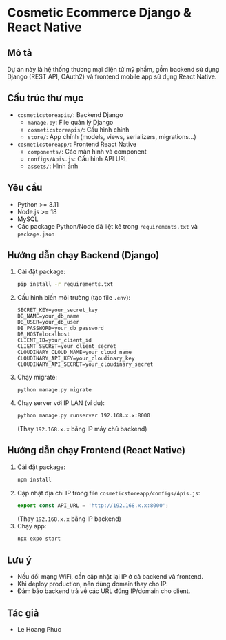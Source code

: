 # Cosmetic Ecommerce Django & React Native

## Mô tả
Dự án này là hệ thống thương mại điện tử mỹ phẩm, gồm backend sử dụng Django (REST API, OAuth2) và frontend mobile app sử dụng React Native.

## Cấu trúc thư mục

- `cosmeticstoreapis/`: Backend Django
  - `manage.py`: File quản lý Django
  - `cosmeticstoreapis/`: Cấu hình chính
  - `store/`: App chính (models, views, serializers, migrations...)
- `cosmeticstoreapp/`: Frontend React Native
  - `components/`: Các màn hình và component
  - `configs/Apis.js`: Cấu hình API URL
  - `assets/`: Hình ảnh

## Yêu cầu

- Python >= 3.11
- Node.js >= 18
- MySQL
- Các package Python/Node đã liệt kê trong `requirements.txt` và `package.json`

## Hướng dẫn chạy Backend (Django)

1. Cài đặt package:
	```sh
	pip install -r requirements.txt
	```
2. Cấu hình biến môi trường (tạo file `.env`):
	```env
	SECRET_KEY=your_secret_key
	DB_NAME=your_db_name
	DB_USER=your_db_user
	DB_PASSWORD=your_db_password
	DB_HOST=localhost
	CLIENT_ID=your_client_id
	CLIENT_SECRET=your_client_secret
	CLOUDINARY_CLOUD_NAME=your_cloud_name
	CLOUDINARY_API_KEY=your_cloudinary_key
	CLOUDINARY_API_SECRET=your_cloudinary_secret
	```
3. Chạy migrate:
	```sh
	python manage.py migrate
	```
4. Chạy server với IP LAN (ví dụ):
	```sh
	python manage.py runserver 192.168.x.x:8000
	```
	(Thay `192.168.x.x` bằng IP máy chủ backend)

## Hướng dẫn chạy Frontend (React Native)

1. Cài đặt package:
	```sh
	npm install
	```
2. Cập nhật địa chỉ IP trong file `cosmeticstoreapp/configs/Apis.js`:
	```js
	export const API_URL = 'http://192.168.x.x:8000';
	```
	(Thay `192.168.x.x` bằng IP backend)
3. Chạy app:
	```sh
	npx expo start
	```

## Lưu ý

- Nếu đổi mạng WiFi, cần cập nhật lại IP ở cả backend và frontend.
- Khi deploy production, nên dùng domain thay cho IP.
- Đảm bảo backend trả về các URL đúng IP/domain cho client.

## Tác giả
- Le Hoang Phuc